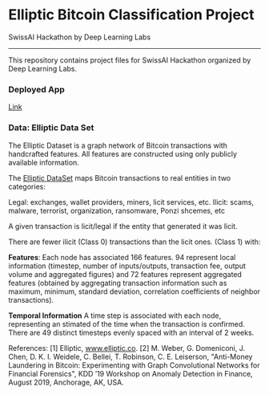 <h1>Elliptic Bitcoin Classification Project</h1>
<n>SwissAI Hackathon by Deep Learning Labs</b>
<hr></hr>
This repository contains project files for SwissAI Hackathon organized by Deep Learning Labs.

<h3>Deployed App</h3>
<a href="https://share.streamlit.io/alihussainia/swissai/main">Link</a>

<h3>Data: Elliptic Data Set</h3>
The Elliptic Dataset is a graph network of Bitcoin transactions with handcrafted features. All features are constructed using only publicly available information.

The <a href="https://www.kaggle.com/datasets/ellipticco/elliptic-data-set">Elliptic DataSet</a> maps Bitcoin transactions to real entities in two categories:

Legal: exchanges, wallet providers, miners, licit services, etc.
Ilicit: scams, malware, terrorist, organization, ransomware, Ponzi shcemes, etc

A given transaction is licit/legal if the entity that generated it was licit.

There are fewer ilicit (Class 0) transactions than the licit ones. (Class 1) with:

<b>Features</b>: Each node has associated 166 features. 94 represent local information (timestep, number of inputs/outputs, transaction fee, output volume and aggregated figures) and 72 features represent aggregated features (obtained by aggregating transaction information such as maximum, minimum, standard deviation, correlation coefficients of neighbor transactions).

<b>Temporal Information</b> A time step is associated with each node, representing an stimated of the time when the transaction is confirmed. There are 49 distinct timesteps evenly spaced with an interval of 2 weeks.

References:
[1] Elliptic, www.elliptic.co.
[2] M. Weber, G. Domeniconi, J. Chen, D. K. I. Weidele, C. Bellei, T. Robinson, C. E. Leiserson, "Anti-Money Laundering in Bitcoin: Experimenting with Graph Convolutional Networks for Financial Forensics", KDD ’19 Workshop on Anomaly Detection in Finance, August 2019, Anchorage, AK, USA.
